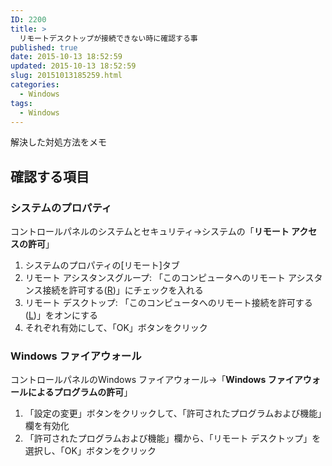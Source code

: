 ```yaml
---
ID: 2200
title: >
  リモートデスクトップが接続できない時に確認する事
published: true
date: 2015-10-13 18:52:59
updated: 2015-10-13 18:52:59
slug: 20151013185259.html
categories:
  - Windows
tags:
  - Windows
---
```


解決した対処方法をメモ

<!--more-->
<h2>確認する項目</h2>
<h3>システムのプロパティ</h3>
コントロールパネルのシステムとセキュリティ-&gt;システムの「<b>リモート アクセスの許可</b>」
<ol>
  <li>システムのプロパティの[リモート]タブ</li>
  <li>リモート アシスタンスグループ:
「このコンピュータへのリモート アシスタンス接続を許可する(<u>R</u>)」にチェックを入れる</li>
  <li>リモート デスクトップ:
「このコンピュータへのリモート接続を許可する(<u>L</u>)」をオンにする</li>
  <li>それぞれ有効にして、「OK」ボタンをクリック</li>
</ol>
<h3>Windows ファイアウォール</h3>
コントロールパネルのWindows ファイアウォール-&gt;「<b>Windows ファイアウォールによるプログラムの許可</b>」
<ol>
  <li>「設定の変更」ボタンをクリックして、「許可されたプログラムおよび機能」欄を有効化</li>
  <li>「許可されたプログラムおよび機能」欄から、「リモート デスクトップ」を選択し、「OK」ボタンをクリック</li>
</ol>
